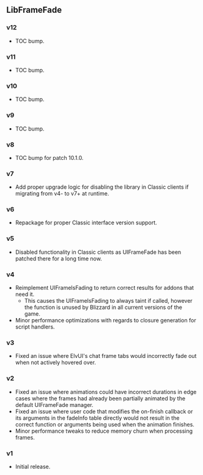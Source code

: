 ## LibFrameFade

### v12
- TOC bump.

### v11
- TOC bump.

### v10
- TOC bump.

### v9
- TOC bump.

### v8
- TOC bump for patch 10.1.0.

### v7
- Add proper upgrade logic for disabling the library in Classic clients if migrating from v4- to v7+ at runtime.

### v6
- Repackage for proper Classic interface version support.

### v5
- Disabled functionality in Classic clients as UIFrameFade has been patched there for a long time now.

### v4
- Reimplement UIFrameIsFading to return correct results for addons that need it.
  - This causes the UIFrameIsFading to always taint if called, however the function is unused by Blizzard in all current versions of the game.
- Minor performance optimizations with regards to closure generation for script handlers.

### v3
- Fixed an issue where ElvUI's chat frame tabs would incorrectly fade out when not actively hovered over.

### v2
- Fixed an issue where animations could have incorrect durations in edge cases where the frames had already been partially animated by the default UIFrameFade manager.
- Fixed an issue where user code that modifies the on-finish callback or its arguments in the fadeInfo table directly would not result in the correct function or arguments being used when the animation finishes.
- Minor performance tweaks to reduce memory churn when processing frames.

### v1
- Initial release.
